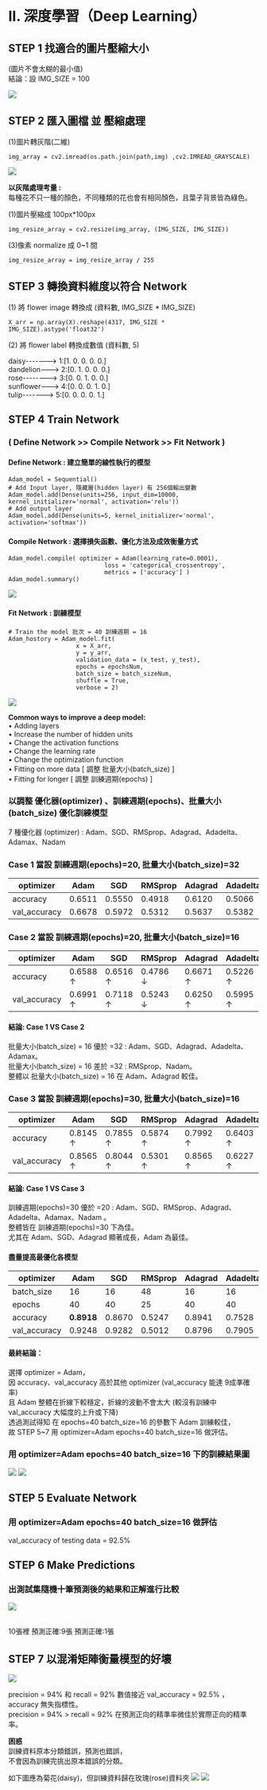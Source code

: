 # II. 深度學習（Deep Learning）
## STEP 1 找適合的圖片壓縮大小 
(圖片不會太糊的最小值) <br>
結論：設 IMG_SIZE = 100 <br>

![](https://i.imgur.com/YjTCHCN.jpg)


## STEP 2 匯入圖檔 並 壓縮處理
(1)圖片轉灰階(二維)<br>
```=python
img_array = cv2.imread(os.path.join(path,img) ,cv2.IMREAD_GRAYSCALE)
```
![](https://i.imgur.com/iTV8hAd.png)

**以灰階處理考量 :** <br>
每種花不只一種的顏色，不同種類的花也會有相同顏色，且葉子背景皆為綠色。<br>


(1)圖片壓縮成 100px*100px <br>
```=python
img_resize_array = cv2.resize(img_array, (IMG_SIZE, IMG_SIZE)) 
```

(3)像素 normalize 成 0~1 間 <br>
```=python
img_resize_array = img_resize_array / 255 
```

## STEP 3 轉換資料維度以符合 Network

(1) 將 flower image 轉換成 (資料數, IMG_SIZE * IMG_SIZE)<br>
```=python
X_arr = np.array(X).reshape(4317, IMG_SIZE * IMG_SIZE).astype('float32')
```

(2) 將 flower label 轉換成數值 (資料數, 5)<br>

daisy-------> 1:[1. 0. 0. 0. 0.] <br>
dandelion---> 2:[0. 1. 0. 0. 0.] <br>
rose--------> 3:[0. 0. 1. 0. 0.] <br>
sunflower---> 4:[0. 0. 0. 1. 0.] <br>
tulip-------> 5:[0. 0. 0. 0. 1.] <br>

## STEP 4 Train Network 
### ( Define Network >> Compile Network >> Fit Network )
#### Define Network : 建立簡單的線性執行的模型 
```
Adam_model = Sequential()
# Add Input layer, 隱藏層(hidden layer) 有 256個輸出變數
Adam_model.add(Dense(units=256, input_dim=10000, kernel_initializer='normal', activation='relu')) 
# Add output layer
Adam_model.add(Dense(units=5, kernel_initializer='normal', activation='softmax'))
```
#### Compile Network : 選擇損失函數、優化方法及成效衡量方式
```
Adam_model.compile( optimizer = Adam(learning_rate=0.0001),
                           loss = 'categorical_crossentropy',  
                           metrics = ['accuracy'] ) 
Adam_model.summary()
```
![](https://i.imgur.com/gQcULGx.jpg)

 #### Fit Network : 訓練模型
 ```
 # Train the model 批次 = 40 訓練週期 = 16
Adam_hostory = Adam_model.fit(
                    x = X_arr, 
                    y = y_arr,
                    validation_data = (x_test, y_test),
                    epochs = epochsNum, 
                    batch_size = batch_sizeNum, 
                    shuffle = True, 
                    verbose = 2)
```



![](https://i.imgur.com/hhWHqUt.jpg)

**Common ways to improve a deep model:** <br>
• Adding layers <br>
• Increase the number of hidden units <br>
• Change the activation functions <br>
• Change the learning rate <br>
• Change the optimization function <br>
• Fitting on more data [ 調整 批量大小(batch_size) ] <br>
• Fitting for longer [ 調整 訓練週期(epochs) ] <br>

### 以調整 優化器(optimizer) 、訓練週期(epochs)、批量大小(batch_size) 優化訓練模型

7 種優化器 (optimizer) : Adam、SGD、RMSprop、Adagrad、Adadelta、Adamax、Nadam <br>


### Case 1 當設 訓練週期(epochs)=20, 批量大小(batch_size)=32

| optimizer    | Adam   | SGD    | RMSprop | Adagrad | Adadelta | Adamax | Nadam  |
| ------------ | ------ | ------ | ------- | ------- | -------- | ------ | ------ |
| accuracy     | 0.6511 | 0.5550 | 0.4918  | 0.6120  | 0.5066   | 0.5453 | 0.4756 |
| val_accuracy | 0.6678 | 0.5972 | 0.5312  | 0.5637  | 0.5382   | 0.5718 | 0.4479 |

### Case 2 當設 訓練週期(epochs)=20, 批量大小(batch_size)=16

| optimizer    | Adam     | SGD      | RMSprop  | Adagrad  | Adadelta | Adamax   | Nadam    |
| ------------ | -------- | -------- | -------- | -------- | -------- | -------- | -------- |
| accuracy     | 0.6588 ↑ | 0.6516 ↑ | 0.4786 ↓ | 0.6671 ↑ | 0.5226 ↑ | 0.5548 ↑ | 0.4387 ↓ |
| val_accuracy | 0.6991 ↑ | 0.7118 ↑ | 0.5243 ↓ | 0.6250 ↑ | 0.5995 ↑ | 0.6215 ↑ | 0.3831 ↓ |

#### 結論: Case 1 VS Case 2 <br>
批量大小(batch_size) = 16 優於 =32 : Adam、SGD、Adagrad、Adadelta、Adamax。<br>
批量大小(batch_size) = 16 差於 =32 : RMSprop、Nadam。<br>
整體以 批量大小(batch_size) = 16 在 Adam、Adagrad 較佳。<br>

### Case 3 當設 訓練週期(epochs)=30, 批量大小(batch_size)=16

| optimizer    | Adam    | SGD     | RMSprop | Adagrad | Adadelta | Adamax  | Nadam   |
| ------------ | ------  | ------  | ------- | ------- | -------- | ------  | ------  |
| accuracy     | 0.8145 ↑| 0.7855 ↑| 0.5874 ↑| 0.7992 ↑| 0.6403 ↑ | 0.6959 ↑| 0.6273 ↑|
| val_accuracy | 0.8565 ↑| 0.8044 ↑| 0.5301 ↑| 0.8565 ↑| 0.6227 ↑ | 0.6968 ↑| 0.6655 ↑|

#### 結論: Case 1 VS Case 3 <br>
訓練週期(epochs)=30 優於 =20 : Adam、SGD、RMSprop、Adagrad、Adadelta、Adamax、Nadam 。 <br>
整體皆在 訓練週期(epochs)=30 下為佳。<br>
尤其在 Adam、SGD、Adagrad 顯著成長，Adam 為最佳。 <br>

#### 盡量提高最優化各模型
| optimizer    | Adam       | SGD    | RMSprop | Adagrad | Adadelta | Adamax | Nadam  |
| ------------ | ------     | ------ | ------- | ------- | -------- | ------ | ------ |
| batch_size   | 16         | 16     | 48      | 16      | 16       | 16     | 48     |
| epochs       | 40         | 40     | 25      | 40      | 40       | 40     | 25     |
| accuracy     | **0.8918** | 0.8670 | 0.5247  | 0.8941  | 0.7528   | 0.8258 | 0.5147 |
| val_accuracy | 0.9248     | 0.9282 | 0.5012  | 0.8796  | 0.7905   | 0.8287 | 0.4954 |

#### 最終結論：<br>
選擇 optimizer = Adam，<br>
因 accuracy、val_accuracy 高於其他 optimizer (val_accuracy 能達 9成準確率)<br>
且 Adam 整體在折線下較穩定，折線的波動不會太大 (較沒有訓練中 val_accuracy 大幅度的上升或下降)<br>
透過測試得知 在 epochs=40 batch_size=16 的參數下 Adam 訓練較佳，<br>
故 STEP 5~7 用 optimizer=Adam epochs=40 batch_size=16 做評估。<br>

### 用 optimizer=Adam epochs=40 batch_size=16 下的訓練結果圖
![](https://i.imgur.com/gKO2tcN.jpg)
![](https://i.imgur.com/kIQla09.jpg)




## STEP 5 Evaluate Network 
### 用 optimizer=Adam epochs=40 batch_size=16 做評估

val_accuracy of testing data = 92.5%<br>

## STEP 6 Make Predictions
### 出測試集隨機十筆預測後的結果和正解進行比較

![](https://i.imgur.com/Yxx86bu.jpg)

<br>10張裡 預測正確:9張 預測正確:1張<br>


## STEP 7 以混淆矩陣衡量模型的好壞

![](https://i.imgur.com/SF12CsA.jpg)


precision = 94% 和 recall = 92% 數值接近 val_accuracy = 92.5% ，accuracy 無失指標性。<br>
precision = 94% > recall = 92% 在預測正向的精準率微佳於實際正向的精準率。<br>

**困惑**<br>
訓練資料原本分類錯誤，預測也錯誤，<br>
不會因為訓練完挑出原本錯誤的分類。<br>

如下圖應為菊花(daisy)，但訓練資料歸在玫瑰(rose)資料夾
![](https://i.imgur.com/G2i49f9.png)
![](https://i.imgur.com/aUG3xrc.jpg)








